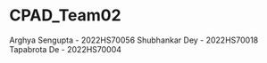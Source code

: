 # CPAD_Team02

Arghya Sengupta - 2022HS70056
Shubhankar Dey - 2022HS70018
Tapabrota De - 2022HS70004
